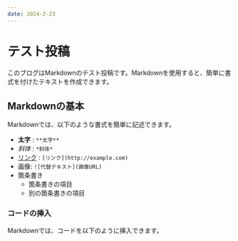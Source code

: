 ```yaml
---
date: 2024-2-23
---
```


# テスト投稿

このブログはMarkdownのテスト投稿です。Markdownを使用すると、簡単に書式を付けたテキストを作成できます。

## Markdownの基本

Markdownでは、以下のような書式を簡単に記述できます。

- **太字** : `**太字**`
- *斜体* : `*斜体*`
- [リンク](http://example.com) : `[リンク](http://example.com)`
- 画像: `![代替テキスト](画像URL)`
- 箇条書き
  - 箇条書きの項目
  - 別の箇条書きの項目

### コードの挿入

Markdownでは、コードを以下のように挿入できます。
